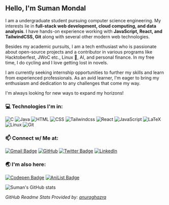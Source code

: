 ## Hello, I'm Suman Mondal </h2>

I am a undergraduate student pursuing computer science engineering. My interests lie in **full-stack web development, cloud computing, and data analysis**. I have hands-on experience working with **JavaScript, React, and TailwindCSS, Git** along with several other modern web technologies.

Besides my academic pursuits, I am a tech enthusiast who is passionate about open-source projects and a contributor in various programs like Hacktoberfest, JWoC etc., Linux 🐧, AI, and personal finance. In my free time, I do cycling and I love getting lost in novels.

I am currently seeking internship opportunities to further my skills and learn from experienced professionals. As an avid learner, I'm eager to bring my enthusiasm and dedication to any challenges that come my way.

I'm always looking for new ways to expand my horizons!

### :computer: Technologies I'm in:

![C](http://img.shields.io/badge/-C-3776AB?style=square&logo=c&logoColor=d8e3e7) ![Java](http://img.shields.io/badge/-Java-eeebdd?style=square&logo=Java&logoColor=d44000) ![HTML](https://img.shields.io/badge/-HTML5-%23F7DF1C?style=square&logo=html5&logoColor=ccffbd&color=310b0b) ![CSS](https://img.shields.io/badge/-CSS3-%23F7DF1C?style=square&logo=css3&logoColor=51c4d3&color=2b4f60) ![Tailwindcss](https://img.shields.io/badge/-TailwindCSS-%23F7DF1C?style=square&logo=tailwindcss&logoColor=fff&color=38bdf8) ![React](https://img.shields.io/badge/-React-%23F7DF1C?style=square&logo=React&logoColor=61d9fb&color=282c34) ![JavaScript](https://img.shields.io/badge/-JavaScript-%23F7DF1C?style=square&logo=javascript&logoColor=000000&color=f0c929) ![LaTeX](http://img.shields.io/badge/-LaTeX-008080?style=square&logo=latex&logoColor=ffffff) ![Linux](http://img.shields.io/badge/-Linux-1793d1?style=square&logo=linux&logoColor=white) ![Git](http://img.shields.io/badge/-Git-383e56?style=square&logo=git&logoColor=ffffff)

### :mailbox: Connect w/ Me at:

[![Gmail Badge](https://img.shields.io/badge/-suman.mondal@outlook.in-0078D4?style=flat-square&logo=microsoft-outlook&logoColor=white&link=mailto:suman.mondal@outlook.in)](mailto:suman.mondal@outlook.in) [![GitHub](https://img.shields.io/badge/-thatsuman-132c33?style=flat-square&logo=github&logoColor=white&link=https://github.com/thatsuman)](https://github.com/thatsuman) [![Twitter Badge](https://img.shields.io/badge/-thatsumann-1ca0f1?style=flat-square&logo=twitter&logoColor=white&link=https://twitter.com/thatsumann)](https://twitter.com/thatsumann) [![LinkedIn](https://img.shields.io/badge/-thatsuman-0061a8?style=flat-square&logo=linkedin&logoColor=white&link=https://linkedin.com/in/thatsuman)](https://linkedin.com/in/thatsuman)

### :earth_asia: I'm also here:

[![Codepen Badge](https://img.shields.io/badge/-sumanmondal-132c33?style=flat-square&logo=codepen&logoColor=white&link=https://codepen.io/sumanmondal)](https://codepen.io/sumanmondal) [![AniList Badge](https://img.shields.io/badge/-sumanmondal-A2DBFA?style=flat-square&logo=anilist&logoColor=0061A8&link=https://anilist.co/user/sumanmondal/)](https://anilist.co/user/sumanmondal/)

![Suman's GitHub stats](https://github-readme-stats.vercel.app/api?username=thatsuman&count_private=true&show_icons=true&theme=tokyonight)

<!-- <p align="left"> <img src="https://komarev.com/ghpvc/?username=thatsuman&label=Profile%20views&color=0e75b6&style=flat" alt="Suman Mondal" /> </p> -->

_GitHub Readme Stats Provided by: [anuraghazra](https://github.com/anuraghazra/github-readme-stats)_

<!-- <p align=center>
<img src="./assets/virus_downloading.gif" width=450px>
</p> -->
